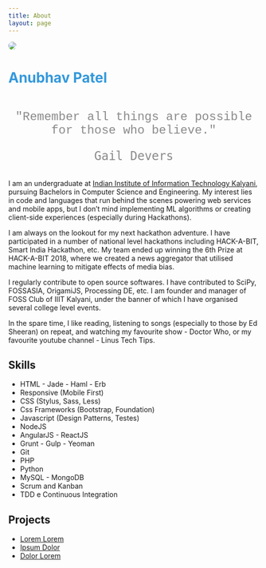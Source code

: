 ```yaml
---
title: About
layout: page
---
```

<img style="text-align: center; border-radius: 100%; max-width: 180px;" src="{{ site.url }}/{{ site.picture }}">
<h1 style="margin-bottom: 3rem; color:#3498db">Anubhav Patel</h1>

<h4 align="center" style="opacity: 0.5; font-weight: normal; font-family: 'Consolas', Liberation Mono, Menlo, Courier, monospace; font-size: 1.5rem;">"Remember all things are possible for those who believe."<pre style="border: none;">Gail Devers</pre>
</h4>


<p>I am an undergraduate at <a href="https://iiitkalyani.ac.in">Indian Institute of Information Technology Kalyani</a>, pursuing Bachelors in Computer Science and Engineering. My interest lies in code and languages that run behind the scenes powering web services and mobile apps, but I don’t mind implementing ML algorithms or creating client-side experiences (especially during Hackathons).</p>

<p>I am always on the lookout for my next hackathon adventure.  I have participated in a number of national level hackathons including HACK-A-BIT, Smart India Hackathon, etc. My team ended up winning the 6th Prize at HACK-A-BIT  2018, where we created a news aggregator that utilised machine learning to mitigate effects of media bias.</p>

<p>I regularly contribute to open source softwares. I have contributed to SciPy, FOSSASIA, OrigamiJS, Processing DE, etc. I am founder and manager of FOSS Club of IIIT Kalyani, under the banner of which I have organised several college level events. </p>

<p>In the spare time, I like reading, listening to songs (especially to those by Ed Sheeran) on repeat, and watching my favourite show - Doctor Who, or my favourite youtube channel - Linus Tech Tips. 
</p>

<h2>Skills</h2>

<ul class="skill-list">
	<li>HTML - Jade - Haml - Erb</li>
	<li>Responsive (Mobile First)</li>
	<li>CSS (Stylus, Sass, Less)</li>
	<li>Css Frameworks (Bootstrap, Foundation)</li>
	<li>Javascript (Design Patterns, Testes)</li>
	<li>NodeJS</li>
	<li>AngularJS - ReactJS</li>
	<li>Grunt - Gulp - Yeoman</li>
	<li>Git</li>
	<li>PHP</li>
	<li>Python</li>
	<li>MySQL - MongoDB</li>
	<li>Scrum and Kanban</li>
	<li>TDD e Continuous Integration</li>
</ul>

<h2>Projects</h2>

<ul>
	<li><a href="https://github.com/">Lorem Lorem</a></li>
	<li><a href="https://github.com/">Ipsum Dolor</a></li>
	<li><a href="https://github.com/">Dolor Lorem</a></li>
</ul>
